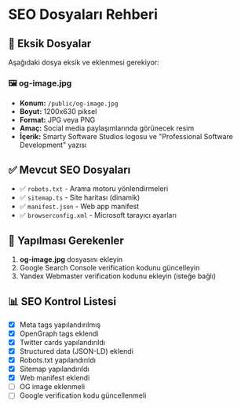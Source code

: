 # SEO Dosyaları Rehberi

## 📌 Eksik Dosyalar

Aşağıdaki dosya eksik ve eklenmesi gerekiyor:

### 🖼️ og-image.jpg

- **Konum:** `/public/og-image.jpg`
- **Boyut:** 1200x630 piksel
- **Format:** JPG veya PNG
- **Amaç:** Social media paylaşımlarında görünecek resim
- **İçerik:** Smarty Software Studios logosu ve "Professional Software Development" yazısı

## ✅ Mevcut SEO Dosyaları

- ✅ `robots.txt` - Arama motoru yönlendirmeleri
- ✅ `sitemap.ts` - Site haritası (dinamik)
- ✅ `manifest.json` - Web app manifest
- ✅ `browserconfig.xml` - Microsoft tarayıcı ayarları

## 🔧 Yapılması Gerekenler

1. **og-image.jpg** dosyasını ekleyin
2. Google Search Console verification kodunu güncelleyin
3. Yandex Webmaster verification kodunu ekleyin (isteğe bağlı)

## 📊 SEO Kontrol Listesi

- [x] Meta tags yapılandırılmış
- [x] OpenGraph tags eklendi
- [x] Twitter cards yapılandırıldı
- [x] Structured data (JSON-LD) eklendi
- [x] Robots.txt yapılandırıldı
- [x] Sitemap yapılandırıldı
- [x] Web manifest eklendi
- [ ] OG image eklenmeli
- [ ] Google verification kodu güncellenmeli
